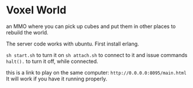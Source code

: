 Voxel World
=======

an MMO where you can pick up cubes and put them in other places to rebuild the world.

<!---
[You can play now in your browser](http://159.89.87.58:8095/main.html)
---->

The server code works with ubuntu.
First install erlang.

`sh start.sh` to turn it on
`sh attach.sh` to connect to it and issue commands
`halt().` to turn it off, while connected.

this is a link to play on the same computer: `http://0.0.0.0:8095/main.html`
It will work if you have it running properly.
